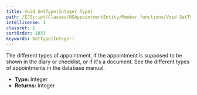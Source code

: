 ```yaml
---
title: Void SetType(Integer Type)
path: /EJScript/Classes/NSAppointmentEntity/Member functions/Void SetType(Integer p_0)
intellisense: 1
classref: 1
sortOrder: 1033
keywords: SetType(Integer)
---
```



The different types of appointment, if the appointment is supposed to be shown in the diary or checklist, or if it's a document. See the different types of appointments in the database manual.



* **Type:** Integer
* **Returns:** Integer


